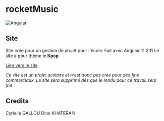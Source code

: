 # rocketMusic

![Angular](https://img.shields.io/badge/Angular-11.2.11-brightgreen)

## Site

Site crée pour un gestion de projet pour l'école. Fait avec Angular 11.2.11
Le site a pour thème le **Kpop**

[Lien vers le site](https://rocket-music.herokuapp.com/)

*Ce site est un projet scolaire et n'est donc pas crée pour des fins commerciaux. Le site sera supprimé dès que le rendu pour ce travail sera fait*

## Credits

Cyrielle GALLOU
Dino KHATERAN
